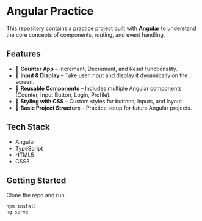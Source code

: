 # Angular Practice

This repository contains a practice project built with **Angular** to understand the core concepts of components, routing, and event handling.

## Features
- 🔢 **Counter App** – Increment, Decrement, and Reset functionality.
- 📝 **Input & Display** – Take user input and display it dynamically on the screen.
- 🔄 **Reusable Components** – Includes multiple Angular components (Counter, Input Button, Login, Profile).
- 🎨 **Styling with CSS** – Custom styles for buttons, inputs, and layout.
- 📂 **Basic Project Structure** – Practice setup for future Angular projects.

## Tech Stack
- Angular
- TypeScript
- HTML5
- CSS3

## Getting Started
Clone the repo and run:

```bash
npm install
ng serve
